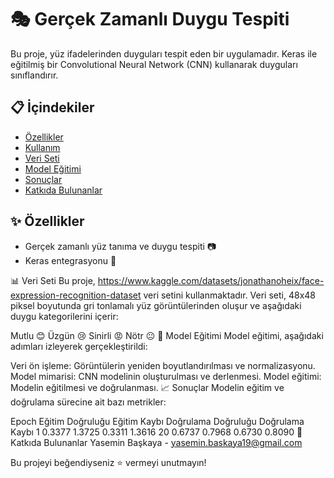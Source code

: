 # 🎭 Gerçek Zamanlı Duygu Tespiti

Bu proje, yüz ifadelerinden duyguları tespit eden bir uygulamadır. Keras ile eğitilmiş bir Convolutional Neural Network (CNN) kullanarak duyguları sınıflandırır.

## 📋 İçindekiler
- [Özellikler](#özellikler)
- [Kullanım](#kullanım)
- [Veri Seti](#veri-seti)
- [Model Eğitimi](#model-eğitimi)
- [Sonuçlar](#sonuçlar)
- [Katkıda Bulunanlar](#katkıda-bulunanlar)

## ✨ Özellikler
- Gerçek zamanlı yüz tanıma ve duygu tespiti 📷
- Keras entegrasyonu 🧠

  
📊 Veri Seti
Bu proje, https://www.kaggle.com/datasets/jonathanoheix/face-expression-recognition-dataset veri setini kullanmaktadır. Veri seti, 48x48 piksel boyutunda gri tonlamalı yüz görüntülerinden oluşur ve aşağıdaki duygu kategorilerini içerir:

Mutlu 😊
Üzgün 😢
Sinirli 😡
Nötr 😐
🧠 Model Eğitimi
Model eğitimi, aşağıdaki adımları izleyerek gerçekleştirildi:

Veri ön işleme: Görüntülerin yeniden boyutlandırılması ve normalizasyonu.
Model mimarisi: CNN modelinin oluşturulması ve derlenmesi.
Model eğitimi: Modelin eğitilmesi ve doğrulanması.
📈 Sonuçlar
Modelin eğitim ve doğrulama sürecine ait bazı metrikler:

Epoch	Eğitim Doğruluğu	Eğitim Kaybı	Doğrulama Doğruluğu	Doğrulama Kaybı
1	0.3377	1.3725	0.3311	1.3616
20	0.6737	0.7968	0.6730	0.8090
👥 Katkıda Bulunanlar
Yasemin Başkaya - yasemin.baskaya19@gmail.com


Bu projeyi beğendiyseniz ⭐ vermeyi unutmayın!
